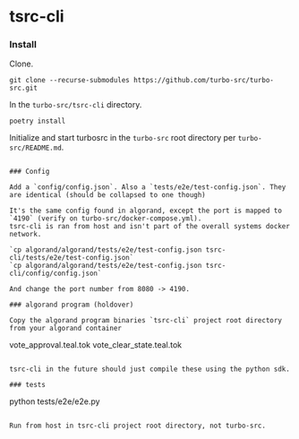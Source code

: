 # tsrc-cli


### Install

Clone.

```
git clone --recurse-submodules https://github.com/turbo-src/turbo-src.git
```

In the `turbo-src/tsrc-cli` directory.

```
poetry install
```

Initialize and start turbosrc in the `turbo-src` root directory per `turbo-src/README.md`.

```

### Config

Add a `config/config.json`. Also a `tests/e2e/test-config.json`. They are identical (should be collapsed to one though)

It's the same config found in algorand, except the port is mapped to `4190` (verify on turbo-src/docker-compose.yml).
tsrc-cli is ran from host and isn't part of the overall systems docker network.

`cp algorand/algorand/tests/e2e/test-config.json tsrc-cli/tests/e2e/test-config.json`
`cp algorand/algorand/tests/e2e/test-config.json tsrc-cli/config/config.json`

And change the port number from 8080 -> 4190.

### algorand program (holdover)

Copy the algorand program binaries `tsrc-cli` project root directory from your algorand container

```
vote_approval.teal.tok
vote_clear_state.teal.tok
```

tsrc-cli in the future should just compile these using the python sdk.

### tests

```
python tests/e2e/e2e.py
```

Run from host in tsrc-cli project root directory, not turbo-src.
